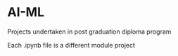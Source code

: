 # AI-ML
Projects undertaken in post graduation diploma program


Each .ipynb file is a different module project
